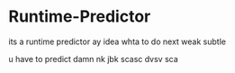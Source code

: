 # Runtime-Predictor

its a runtime predictor
ay idea whta to do next
weak subtle

u have to predict damn
nk
jbk
scasc
dvsv
sca
